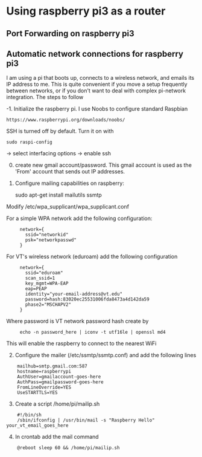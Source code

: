 # Using raspberry pi3 as a router

## Port Forwarding on raspberry pi3

## Automatic network connections for raspberry pi3

I am using a pi that boots up, connects to a wireless network, and emails its IP address to me. This is quite convenient if you move a setup frequently between networks, or if you don't want to deal with complex pi-network integration. The steps to follow

-1. Initialize the raspberry pi. I use Noobs to configure standard Raspbian

    https://www.raspberrypi.org/downloads/noobs/

SSH is turned off by default. Turn it on with 

    sudo raspi-config 

-> select interfacing options
-> enable ssh

0. create new gmail account/password. This gmail account is used as the 'From' account that sends out IP addresses.

1. Configure mailing capabilities on raspberry:

    sudo apt-get install mailutils ssmtp

Modify /etc/wpa_supplicant/wpa_supplicant.conf

  For a simple WPA network add the following configuration:
```   
     network={
       ssid="networkid"
       psk="networkpasswd"
     }
```
  For VT's wireless network (eduroam) add the following configuration
```
     network={
       ssid="eduroam"
       scan_ssid=1
       key_mgmt=WPA-EAP
       eap=PEAP
       identity="your-email-address@vt.edu"
       password=hash:83020ec25531006fda8473a4d142da59
       phase2="MSCHAPV2"
     }
```
  Where password is VT network password hash create by
```
     echo -n password_here | iconv -t utf16le | openssl md4
```

  This will enable the raspberry to connect to the nearest WiFi

2. Configure the mailer (/etc/ssmtp/ssmtp.conf) and add the following lines
```
    mailhub=smtp.gmail.com:587
    hostname=raspberrypi
    AuthUser=gmailaccount-goes-here
    AuthPass=gmailpassword-goes-here
    FromLineOverride=YES
    UseSTARTTLS=YES
```
3. Create a script /home/pi/mailip.sh
```
    #!/bin/sh
    /sbin/ifconfig | /usr/bin/mail -s "Raspberry Hello" your_vt_email_goes_here
```
4. In crontab add the mail command
```
    @reboot sleep 60 && /home/pi/mailip.sh
```
